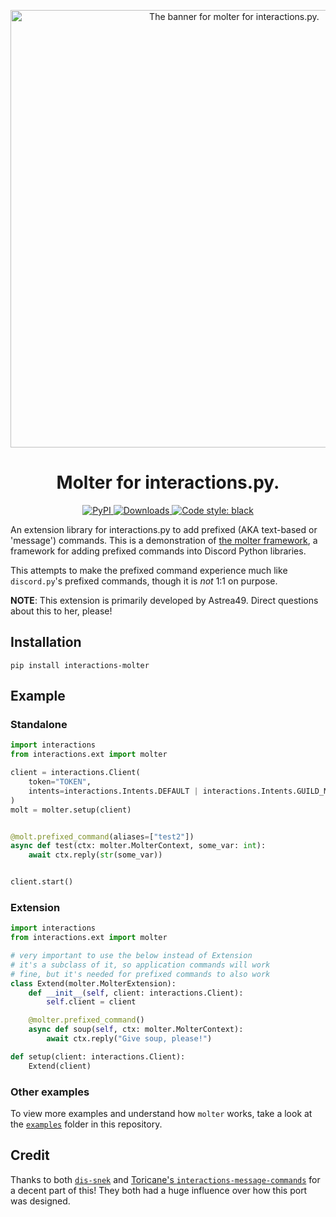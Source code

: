 <p align="center">
  <img src="https://cdn.discordapp.com/attachments/623677414278561793/978141383804215317/interactions-molter-banner.png" alt="The banner for molter for interactions.py." width="700"/>
</p>

<h1 align="center">Molter for interactions.py.</h1>

<p align="center">
  <a href="https://pypi.org/project/interactions-molter/">
    <img src="https://img.shields.io/pypi/v/interactions-molter" alt="PyPI">
  </a>
  <a href="https://pepy.tech/project/interactions-molter">
    <img src="https://static.pepy.tech/personalized-badge/interactions-molter?period=total&units=abbreviation&left_color=grey&right_color=green&left_text=pip%20installs" alt="Downloads">
  </a>
  <a href="https://github.com/psf/black">
    <img src="https://img.shields.io/badge/code%20style-black-000000.svg", alt="Code style: black">
  </a>
</p>


An extension library for interactions.py to add prefixed (AKA text-based or 'message') commands. This is a demonstration of [the molter framework](https://github.com/Astrea49/molter-core), a framework for adding prefixed commands into Discord Python libraries.

This attempts to make the prefixed command experience much like `discord.py`'s prefixed commands, though it is *not* 1:1 on purpose.

**NOTE**: This extension is primarily developed by Astrea49. Direct questions about this to her, please!

## Installation

```
pip install interactions-molter
```

## Example

### Standalone

```python
import interactions
from interactions.ext import molter

client = interactions.Client(
    token="TOKEN",
    intents=interactions.Intents.DEFAULT | interactions.Intents.GUILD_MESSAGE_CONTENT,
)
molt = molter.setup(client)


@molt.prefixed_command(aliases=["test2"])
async def test(ctx: molter.MolterContext, some_var: int):
    await ctx.reply(str(some_var))


client.start()
```

### Extension

```python
import interactions
from interactions.ext import molter

# very important to use the below instead of Extension
# it's a subclass of it, so application commands will work
# fine, but it's needed for prefixed commands to also work
class Extend(molter.MolterExtension):
    def __init__(self, client: interactions.Client):
        self.client = client

    @molter.prefixed_command()
    async def soup(self, ctx: molter.MolterContext):
        await ctx.reply("Give soup, please!")

def setup(client: interactions.Client):
    Extend(client)
```

### Other examples

To view more examples and understand how `molter` works, take a look at the [`examples`](https://github.com/interactions-py/molter/tree/main/examples) folder in this repository.

## Credit

Thanks to both [`dis-snek`](https://github.com/Discord-Snake-Pit/Dis-Snek) and [Toricane's `interactions-message-commands`](https://github.com/Toricane/interactions-message-commands) for a decent part of this! They both had a huge influence over how this port was designed.